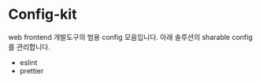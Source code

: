 # Config-kit
web frontend 개발도구의 범용 config 모음입니다.
아래 솔루션의 sharable config를 관리합니다.

- eslint
- prettier
